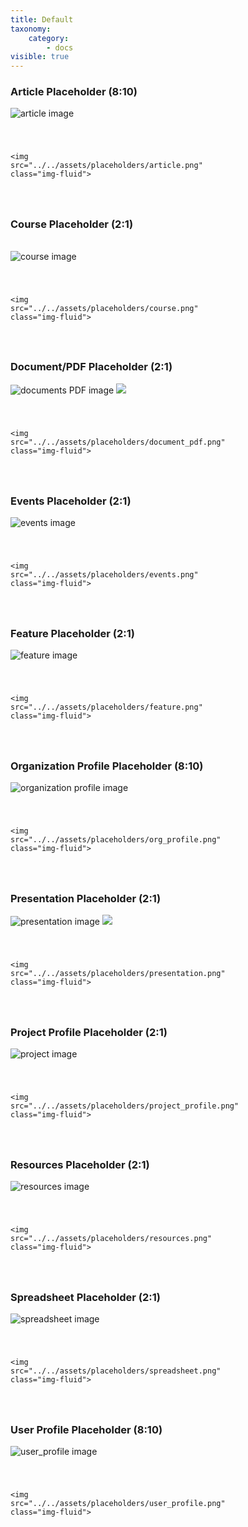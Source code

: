 ```yaml
---
title: Default
taxonomy:
    category:
        - docs
visible: true
---
```


<div class="col-md-10"> 

<div class="mb-4">
<h3>Article Placeholder (8:10)</h3>      
<img src="../../assets/placeholders/article.png" alt="article image" class="img-fluid">


<div class="col-12">
<div class="highlight mt-4 mb-4">
<pre><code class="language-html" data-lang="html">

<span class="nt">&lt;img </span><span class="na">src=</span><span class="s">"../../assets/placeholders/article.png"</span> <span class="na">class=</span><span class="s">"img-fluid"</span><span class="nt">&gt;</span>

</code></pre>
</div>

</div>




<div class="mb-4">
<h3>Course Placeholder (2:1)</h3>   
<h6></h6>        
<img src="../../assets/placeholders/course.png" alt="course image" class="img-fluid">


<div class="col-12">
<div class="highlight mt-4 mb-4">
<pre><code class="language-html" data-lang="html">

<span class="nt">&lt;img </span><span class="na">src=</span><span class="s">"../../assets/placeholders/course.png"</span> <span class="na">class=</span><span class="s">"img-fluid"</span><span class="nt">&gt;</span>

</code></pre>
</div>

</div>




<div class="mb-4">
<h3>Document/PDF Placeholder (2:1)</h3>       
<img src="../../assets/placeholders/document_pdf.png" alt="documents PDF image" class="img-fluid">


<img src="http://blue.wellcertified.com/user/themes/r00t/build/svg/raw/Resources--pdf.svg" />

<div class="col-12">
<div class="highlight mt-4 mb-4">
<pre><code class="language-html" data-lang="html">

<span class="nt">&lt;img </span><span class="na">src=</span><span class="s">"../../assets/placeholders/document_pdf.png"</span> <span class="na">class=</span><span class="s">"img-fluid"</span><span class="nt">&gt;</span>

</code></pre>
</div>

</div>





<div class="mb-4">
<h3>Events Placeholder (2:1)</h3>
<img src="../../assets/placeholders/events.png" alt="events image" class="img-fluid">

<div class="col-12">
<div class="highlight mt-4 mb-4">
<pre><code class="language-html" data-lang="html">

<span class="nt">&lt;img </span><span class="na">src=</span><span class="s">"../../assets/placeholders/events.png"</span> <span class="na">class=</span><span class="s">"img-fluid"</span><span class="nt">&gt;</span>

</code></pre>
</div>

</div>





<div class="mb-4">
<h3>Feature Placeholder (2:1)</h3>
<img src="../../assets/placeholders/feature.png" alt="feature image" class="img-fluid">

<div class="col-12">
<div class="highlight mt-4 mb-4">
<pre><code class="language-html" data-lang="html">

<span class="nt">&lt;img </span><span class="na">src=</span><span class="s">"../../assets/placeholders/feature.png"</span> <span class="na">class=</span><span class="s">"img-fluid"</span><span class="nt">&gt;</span>

</code></pre>
</div>

</div>





<div class="pb-4">
<h3>Organization Profile Placeholder (8:10)</h3>
<img src="../../assets/placeholders/org_profile.png" alt="organization profile image" class="img-fluid">

<div class="col-12">
<div class="highlight mt-4 mb-4">
<pre><code class="language-html" data-lang="html">

<span class="nt">&lt;img </span><span class="na">src=</span><span class="s">"../../assets/placeholders/org_profile.png"</span> <span class="na">class=</span><span class="s">"img-fluid"</span><span class="nt">&gt;</span>

</code></pre>
</div>

</div>





<div class="pb-4">
<h3>Presentation Placeholder (2:1)</h3>
<img src="../../assets/placeholders/presentation.png" alt="presentation image" class="img-fluid">


<img src="../../user/themes/r00t/build/svg/raw/Resource--xlx.svg" />


<div class="col-12">
<div class="highlight mt-4 mb-4">
<pre><code class="language-html" data-lang="html">

<span class="nt">&lt;img </span><span class="na">src=</span><span class="s">"../../assets/placeholders/presentation.png"</span> <span class="na">class=</span><span class="s">"img-fluid"</span><span class="nt">&gt;</span>

</code></pre>
</div>

</div>





<div class="pb-4">
<h3>Project Profile Placeholder (2:1)</h3>
<img src="../../assets/placeholders/project_profile.png" alt="project image" class="img-fluid">

<div class="col-12">
<div class="highlight mt-4 mb-4">
<pre><code class="language-html" data-lang="html">

<span class="nt">&lt;img </span><span class="na">src=</span><span class="s">"../../assets/placeholders/project_profile.png"</span> <span class="na">class=</span><span class="s">"img-fluid"</span><span class="nt">&gt;</span>

</code></pre>
</div>

</div>



<div class="pb-4">
<h3>Resources Placeholder (2:1)</h3>
<img src="../../assets/placeholders/resources.png" alt="resources image" class="img-fluid">

<div class="col-12">
<div class="highlight mt-4 mb-4">
<pre><code class="language-html" data-lang="html">

<span class="nt">&lt;img </span><span class="na">src=</span><span class="s">"../../assets/placeholders/resources.png"</span> <span class="na">class=</span><span class="s">"img-fluid"</span><span class="nt">&gt;</span>

</code></pre>
</div>

</div>



<div class="pb-4">
<h3>Spreadsheet Placeholder (2:1)</h3>
<img src="../../assets/placeholders/spreadsheet.png" alt="spreadsheet image" class="img-fluid">

<div class="col-12">
<div class="highlight mt-4 mb-4">
<pre><code class="language-html" data-lang="html">

<span class="nt">&lt;img </span><span class="na">src=</span><span class="s">"../../assets/placeholders/spreadsheet.png"</span> <span class="na">class=</span><span class="s">"img-fluid"</span><span class="nt">&gt;</span>

</code></pre>
</div>

</div>



<div class="pb-4">
<h3>User Profile Placeholder (8:10)</h3>
<img src="../../assets/placeholders/user_profile.png" alt="user_profile image" class="img-fluid">

<div class="col-12">
<div class="highlight mt-4 mb-4">
<pre><code class="language-html" data-lang="html">

<span class="nt">&lt;img </span><span class="na">src=</span><span class="s">"../../assets/placeholders/user_profile.png"</span> <span class="na">class=</span><span class="s">"img-fluid"</span><span class="nt">&gt;</span>

</code></pre>
</div>

</div>


</div>

